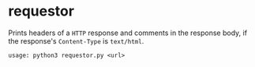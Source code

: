 # requestor #

Prints headers of a `HTTP` response and comments in the response body, if the response's `Content-Type` is `text/html`.



```
usage: python3 requestor.py <url>
```